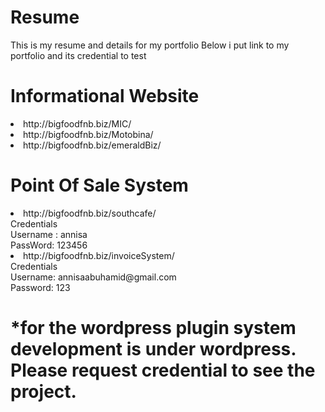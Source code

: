 # Resume
This is my resume and details for my portfolio
Below i put link to my portfolio and its credential to test

# Informational Website

<li> http://bigfoodfnb.biz/MIC/ </li>
<li> http://bigfoodfnb.biz/Motobina/ </li>
<li> http://bigfoodfnb.biz/emeraldBiz/ </li>

# Point Of Sale System

<li> http://bigfoodfnb.biz/southcafe/ </li>
Credentials<br>
           Username : annisa
           <br>
           PassWord: 123456
           <br>
           
<li> http://bigfoodfnb.biz/invoiceSystem/ </li>
Credentials
<br>
          Username: annisaabuhamid@gmail.com
          <br>
          Password: 123
          <br>
          
# *for the wordpress plugin system development is under wordpress. Please request credential to see the project.
